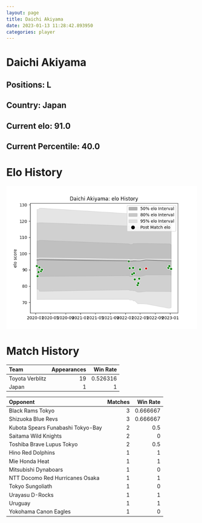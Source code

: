 ```yaml
---  
layout: page  
title: Daichi Akiyama  
date: 2023-01-13 11:28:42.893950  
categories: player  
---
```

# Daichi Akiyama

## Positions: L

## Country: Japan

## Current elo: 91.0

## Current Percentile: 40.0

# Elo History


![elo history](history_DaichiAkiyama.png)
# Match History


| Team            |   Appearances |   Win Rate |
|:----------------|--------------:|-----------:|
| Toyota Verblitz |            19 |   0.526316 |
| Japan           |             1 |   1        |

| Opponent                          |   Matches |   Win Rate |
|:----------------------------------|----------:|-----------:|
| Black Rams Tokyo                  |         3 |   0.666667 |
| Shizuoka Blue Revs                |         3 |   0.666667 |
| Kubota Spears Funabashi Tokyo-Bay |         2 |   0.5      |
| Saitama Wild Knights              |         2 |   0        |
| Toshiba Brave Lupus Tokyo         |         2 |   0.5      |
| Hino Red Dolphins                 |         1 |   1        |
| Mie Honda Heat                    |         1 |   1        |
| Mitsubishi Dynaboars              |         1 |   0        |
| NTT Docomo Red Hurricanes Osaka   |         1 |   1        |
| Tokyo Sungoliath                  |         1 |   0        |
| Urayasu D-Rocks                   |         1 |   1        |
| Uruguay                           |         1 |   1        |
| Yokohama Canon Eagles             |         1 |   0        |